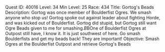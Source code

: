 Quest ID: 40016
Level: 34
Min Level: 25
Race: 434
Title: Gortog's Beads
Description: Gortog was once member of Boulderfist Ogres. We smash anyone who stop us! Gortog spoke out against leader about fighting Horde, and was kicked out of Boulderfist. Gortog did stupid, but Gortog still want Ogre Beads given to me for smashing.$B$BOne of Boulderfist Ogres at Outpost still have, I know it. It is just southwest of here. Go smash Boulderfists and get my beads back! They are important!
Objective: Smash Ogres at the Boulderfist Outpost and retrieve Gortog's Beads

